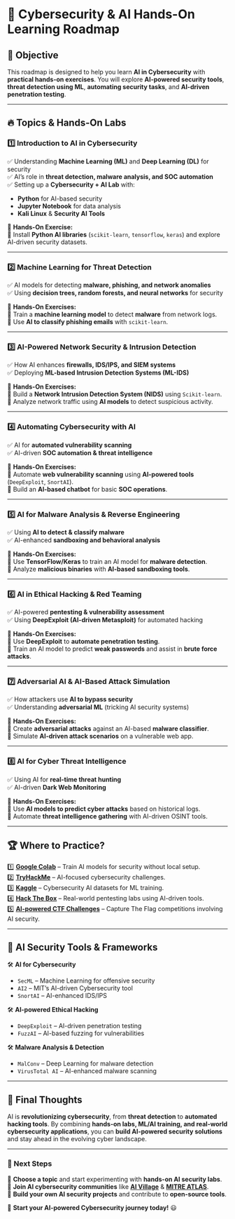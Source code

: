 # 🚀 Cybersecurity & AI Hands-On Learning Roadmap  

## 🎯 Objective  
This roadmap is designed to help you learn **AI in Cybersecurity** with **practical hands-on exercises**. You will explore **AI-powered security tools**, **threat detection using ML**, **automating security tasks**, and **AI-driven penetration testing**.  

---

## 🔥 Topics & Hands-On Labs  

### **1️⃣ Introduction to AI in Cybersecurity**  
✅ Understanding **Machine Learning (ML)** and **Deep Learning (DL)** for security  
✅ AI’s role in **threat detection, malware analysis, and SOC automation**  
✅ Setting up a **Cybersecurity + AI Lab** with:  
   - **Python** for AI-based security  
   - **Jupyter Notebook** for data analysis  
   - **Kali Linux** & **Security AI Tools**  

📌 **Hands-On Exercise:**  
🔹 Install **Python AI libraries** (`scikit-learn`, `tensorflow`, `keras`) and explore AI-driven security datasets.  

---

### **2️⃣ Machine Learning for Threat Detection**  
✅ AI models for detecting **malware, phishing, and network anomalies**  
✅ Using **decision trees, random forests, and neural networks** for security  

📌 **Hands-On Exercises:**  
🔹 Train a **machine learning model** to detect **malware** from network logs.  
🔹 Use **AI to classify phishing emails** with `scikit-learn`.  

---

### **3️⃣ AI-Powered Network Security & Intrusion Detection**  
✅ How AI enhances **firewalls, IDS/IPS, and SIEM systems**  
✅ Deploying **ML-based Intrusion Detection Systems (ML-IDS)**  

📌 **Hands-On Exercises:**  
🔹 Build a **Network Intrusion Detection System (NIDS)** using `Scikit-learn`.  
🔹 Analyze network traffic using **AI models** to detect suspicious activity.  

---

### **4️⃣ Automating Cybersecurity with AI**  
✅ AI for **automated vulnerability scanning**  
✅ AI-driven **SOC automation & threat intelligence**  

📌 **Hands-On Exercises:**  
🔹 Automate **web vulnerability scanning** using **AI-powered tools** (`DeepExploit`, `SnortAI`).  
🔹 Build an **AI-based chatbot** for basic **SOC operations**.  

---

### **5️⃣ AI for Malware Analysis & Reverse Engineering**  
✅ Using **AI to detect & classify malware**  
✅ AI-enhanced **sandboxing and behavioral analysis**  

📌 **Hands-On Exercises:**  
🔹 Use **TensorFlow/Keras** to train an AI model for **malware detection**.  
🔹 Analyze **malicious binaries** with **AI-based sandboxing tools**.  

---

### **6️⃣ AI in Ethical Hacking & Red Teaming**  
✅ AI-powered **pentesting & vulnerability assessment**  
✅ Using **DeepExploit (AI-driven Metasploit)** for automated hacking  

📌 **Hands-On Exercises:**  
🔹 Use **DeepExploit** to **automate penetration testing**.  
🔹 Train an AI model to predict **weak passwords** and assist in **brute force attacks**.  

---

### **7️⃣ Adversarial AI & AI-Based Attack Simulation**  
✅ How attackers use **AI to bypass security**  
✅ Understanding **adversarial ML** (tricking AI security systems)  

📌 **Hands-On Exercises:**  
🔹 Create **adversarial attacks** against an AI-based **malware classifier**.  
🔹 Simulate **AI-driven attack scenarios** on a vulnerable web app.  

---

### **8️⃣ AI for Cyber Threat Intelligence**  
✅ Using AI for **real-time threat hunting**  
✅ AI-driven **Dark Web Monitoring**  

📌 **Hands-On Exercises:**  
🔹 Use **AI models to predict cyber attacks** based on historical logs.  
🔹 Automate **threat intelligence gathering** with AI-driven OSINT tools.  

---

## 🏆 Where to Practice?  
1️⃣ **[Google Colab](https://colab.research.google.com/)** – Train AI models for security without local setup.  
2️⃣ **[TryHackMe](https://tryhackme.com/)** – AI-focused cybersecurity challenges.  
3️⃣ **[Kaggle](https://www.kaggle.com/)** – Cybersecurity AI datasets for ML training.  
4️⃣ **[Hack The Box](https://www.hackthebox.com/)** – Real-world pentesting labs using AI-driven tools.  
5️⃣ **[AI-powered CTF Challenges](https://ctftime.org/)** – Capture The Flag competitions involving AI security.  

---

## 🔗 AI Security Tools & Frameworks  
🛠️ **AI for Cybersecurity**  
- `SecML` – Machine Learning for offensive security  
- `AI2` – MIT’s AI-driven Cybersecurity tool  
- `SnortAI` – AI-enhanced IDS/IPS  

🛠️ **AI-powered Ethical Hacking**  
- `DeepExploit` – AI-driven penetration testing  
- `FuzzAI` – AI-based fuzzing for vulnerabilities  

🛠️ **Malware Analysis & Detection**  
- `MalConv` – Deep Learning for malware detection  
- `VirusTotal AI` – AI-enhanced malware scanning  

---

## 🚀 Final Thoughts  
AI is **revolutionizing cybersecurity**, from **threat detection** to **automated hacking tools**. By combining **hands-on labs, ML/AI training, and real-world cybersecurity applications**, you can **build AI-powered security solutions** and stay ahead in the evolving cyber landscape.  

---

### 📌 Next Steps  
🔹 **Choose a topic** and start experimenting with **hands-on AI security labs**.  
🔹 **Join AI cybersecurity communities** like **[AI Village](https://aivillage.org/)** & **[MITRE ATLAS](https://atlas.mitre.org/)**.  
🔹 **Build your own AI security projects** and contribute to **open-source tools**.  

🚀 **Start your AI-powered Cybersecurity journey today!** 😃  

